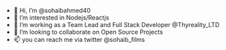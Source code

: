 - 👋 Hi, I’m @sohaibahmed40
- 👀 I’m interested in Nodejs/Reactjs
- 🌱 I’m working as a Team Lead and Full Stack Developer @Thyreality_LTD
- 💞️ I’m looking to collaborate on Open Source Projects
- 📫 you can reach me via twitter @sohaib_films

<!---
sohaibahmed40/sohaibahmed40 is a ✨ special ✨ repository because its `README.md` (this file) appears on your GitHub profile.
You can click the Preview link to take a look at your changes.
--->
